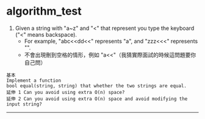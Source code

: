 # algorithm_test

1. Given a string with "a~z" and "<" that represent you type the keyboard ("<" means backspace).
    - For example, "abc<<dd<<" represents "a", and "zzz<<<" represents "".
    - 不會出現刪到空格的情形，例如 "a<<"（我猜實際面試的時候這問題要你自己問）

```
基本
Implement a function
bool equal(string, string) that whether the two strings are equal.
延伸 1 Can you avoid using extra O(n) space?
延伸 2 Can you avoid using extra O(n) space and avoid modifying the input string?

```

-------
